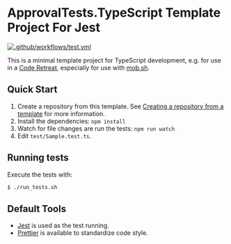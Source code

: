 # ApprovalTests.TypeScript Template Project For Jest
[![.github/workflows/test.yml](../../actions/workflows/test.yml/badge.svg)](../../actions/workflows/test.yml)

This is a minimal template project for TypeScript development, e.g. for use in a [Code Retreat](https://www.coderetreat.org/), especially for use with [mob.sh](https://mob.sh/).

## Quick Start

1. Create a repository from this template. See [Creating a repository from a template](https://docs.github.com/en/github/creating-cloning-and-archiving-repositories/creating-a-repository-on-github/creating-a-repository-from-a-template) for more information.
2. Install the dependencies: `npm install`
3. Watch for file changes are run the tests: `npm run watch`
4. Edit `test/Sample.test.ts`.

## Running tests

Execute the tests with:

```bash
$ ./run_tests.sh
```

## Default Tools

- [Jest](https://jestjs.io/) is used as the test running.
- [Prettier](https://prettier.io/) is available to standardize code style.
